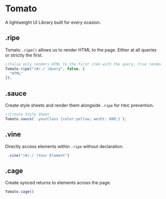# Tomato
A lightweight UI Library built for every ocasion.

## .ripe
Tomato `.ripe()` allows us to render HTML to the page. Either at all queries or strictly the first.

```js
//False only renders HTML to the first item with the query, true renders to all.
Tomato.ripe("(#/./ )Query", false, [
  "HTML"
]);
```

## .sauce 
Create style sheets and render them alongside `.ripe` for `FOUC` prevention.

```js
//Create Style Sheet
Tomato.sauce(`.yourClass {color:yellow; weiht: 600;}`);
```
## .vine
Directly access elements within `.ripe` without declaration. 

```js
 .vine("(#/./ )Your Element")
```

## .cage
Create synced returns to elements across the page.

```js
Tomato.cage()
```
